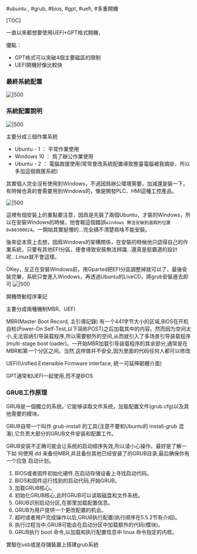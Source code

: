 #ubuntu , #grub, #bios, #gpt, #uefi, #多重開機

[TOC]

一直以來都想要使用UEFI+GPT格式開機，

優點：
* GPT格式可以突破4個主要磁區的限制
* UEFI開機好像比較快

### 最終系統配置
![|500](../../attachments/grub%20多重開機.png)

### 系統配置說明

![|500](../../attachments/grub%20多重開機-1.png)

主要分成三個作業系統
* Ubuntu - 1 ： 平常作業使用
* Windows 10 ： 爲了辦公作業使用
* Ubuntu - 2 ： 電腦救援使用(常常會改系統配置導致整臺電腦被我搞掛，所以多加這個救援系統)

其實個人完全沒有使用到Windows，不過因爲辦公環境需要，加減還是裝一下。有時候也真的會需要用到Windows的，像是開發PLC、HMI這種工控產品。



![|500](../../attachments/grub%20多重開機-2.png)

這裡有個安裝上的重點要注意，因爲是先裝了兩個Ubuntu，才裝的Windows，所以在安裝Windows的時候，他會報這個錯誤`windows 無法安裝到選取的位置 0x80300024`。一開始其實挺懵的...完全搞不清楚爲啥不能安裝。

後來從本質上去想，因爲Windows的架構關係，在安裝的時候他只認得自己的作業系統，只要有其他EFI分區，便會導致安裝無法辨識...還真是挺霸道的設計呢...Linux就不會這樣。

OKey，反正在安裝Windows前，用Gparted把EFI分區調整掉就可以了，最後安裝完畢，系統只會進入Windows，再透過Ubuntu的LiveCD，將grub安裝進去即可
![|500](../../attachments/grub%20多重開機-3.png)



開機啓動程序筆記

主要分成兩種機制MBR、UEFI

MBR(Master Boot Record, 主引導記錄)
有一个441字节大小的区域,BIOS在开机自检(Power-On Self-Test,以下简称POST)之后加载其中的内容。然而因为空间太小,无法容纳引导装载程序,所以需要额外的空间,从而就引入了多场景引导装载程序(multi-stage boot loader)。一开始MBR加载引导装载程序的其余部分,通常是在MBR和第一个分区之间。当然,这样做并不安全,因为里面的代码任何人都可以修改

UEFI(Unified Extensible Firmware Interface, 統一可延伸韌體介面)

GPT通常和UEFI一起使用,而不是BIOS

### GRUB工作原理

GRUB是一個獨立的系统。它能够读取文件系统，加载配置文件(grub.cfg)以及其他需要的模块。

GRUB自带一个叫作 grub-install 的工具(注意不要和Ubuntu的 install-grub 混
淆),它负责大部分的GRUB文件安装和配置工作。

GRUB安装不正确可能会让系统的启动顺序失效,所以请小心操作。最好是了解一下如
何使用 dd 来备份MBR,并且备份其他已经安装了的GRUB目录,最后确保你有一个应急
启动计划。

1. BIOS或者固件初始化硬件,在启动存储设备上寻找启动代码。
2. BIOS和固件运行找到的启动代码,开始GRUB。
3. 加载GRUB核心。
4. 初始化GRUB核心,此时GRUB可以读取磁盘和文件系统。
5. GRUB识别启动分区,在那里加载配置信息。
6. GRUB为用户提供一个更改配置的机会。
7. 超时或者用户完成操作以后,GRUB执行配置(执行顺序在5.5.2节有介绍)。
8. 执行过程当中,GRUB可能会在启动分区中加载额外的代码(模块)。
9. GRUB执行 boot 命令,以加载和执行配置信息中 linux 命令指定的内核。

實驗在usb或是存儲裝置上搭建grub系統
